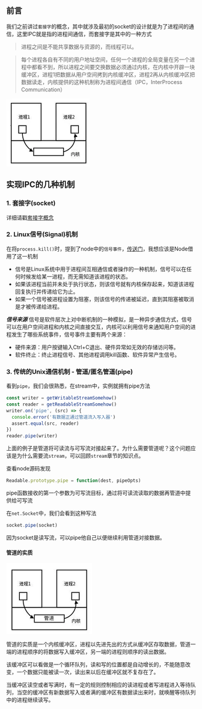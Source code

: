 ## 前言

我们之前讲过`套接字`的概念，其中就涉及最初的socket的设计就是为了进程间的通信，这里IPC就是指的进程间通信，而套接字是其中的一种方式

> 进程之间是不能共享数据与资源的，而线程可以。

> 每个进程各自有不同的用户地址空间，任何一个进程的全局变量在另一个进程中都看不到，所以进程之间要交换数据必须通过内核，在内核中开辟一块缓冲区，进程1把数据从用户空间拷到内核缓冲区，进程2再从内核缓冲区把数据读走，内核提供的这种机制称为进程间通信（IPC，InterProcess Communication）

![1](../images/ipc/ipc.webp)

## 实现IPC的几种机制

### 1. 套接字(socket)

详细请戳[套接字概念](./socket.md)

### 2. Linux信号(Signal)机制

在将`process.kill()`时，提到了node中的`信号事件`，[传送门](https://github.com/Jmingzi/nodejs-learn/blob/master/%E5%9F%BA%E7%A1%80%E6%A8%A1%E5%9D%97/process.md#22-process%E7%9A%84%E6%96%B9%E6%B3%95)，我想应该是Node借用了这一机制

- 信号是Linux系统中用于进程间互相通信或者操作的一种机制，信号可以在任何时候发给某一进程，而无需知道该进程的状态。
- 如果该进程当前并未处于执行状态，则该信号就有内核保存起来，知道该进程回复执行并传递给它为止。
- 如果一个信号被进程设置为阻塞，则该信号的传递被延迟，直到其阻塞被取消是才被传递给进程。

***信号来源***
信号是软件层次上对中断机制的一种模拟，是一种异步通信方式，信号可以在用户空间进程和内核之间直接交互，内核可以利用信号来通知用户空间的进程发生了哪些系统事件，信号事件主要有两个来源：

- 硬件来源：用户按键输入Ctrl+C退出、硬件异常如无效的存储访问等。
- 软件终止：终止进程信号、其他进程调用kill函数、软件异常产生信号。

### 3. 传统的Unix通信机制 - 管道/匿名管道(pipe)

看到`pipe`，我们会很熟悉，在stream中，实例就拥有pipe方法

```js
const writer = getWritableStreamSomehow()
const reader = getReadableStreamSomehow()
writer.on('pipe', (src) => {
  console.error('有数据正通过管道流入写入器')
  assert.equal(src, reader)
})
reader.pipe(writer)
```

上面的例子是管道将可读流与可写流对接起来了。为什么需要管道呢？这个问题应该是为什么需要流`stream`，可以回顾`stream`章节的知识点。

查看node源码发现
```js
Readable.prototype.pipe = function(dest, pipeOpts)
```
pipe函数接收的第一个参数为可写流目标，通过将可读流读取的数据再管道中提供给可写流

在`net.Socket`中，我们会看到这种写法
```js
socket.pipe(socket)
```

因为socket是读写流，可以pipe他自己以便继续利用管道对接数据。

#### 管道的实质

![1](../images/ipc/pipe.webp)

管道的实质是一个内核缓冲区，进程以先进先出的方式从缓冲区存取数据，管道一端的进程顺序的将数据写入缓冲区，另一端的进程则顺序的读出数据。

该缓冲区可以看做是一个循环队列，读和写的位置都是自动增长的，不能随意改变，一个数据只能被读一次，读出来以后在缓冲区就不复存在了。

当缓冲区读空或者写满时，有一定的规则控制相应的读进程或者写进程进入等待队列，当空的缓冲区有新数据写入或者满的缓冲区有数据读出来时，就唤醒等待队列中的进程继续读写。

~~~### 4. 消息(Message)队列~~~

